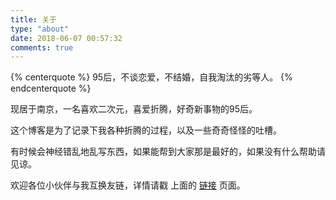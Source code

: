 ```yaml
---
title: 关于
type: "about"
date: 2018-06-07 00:57:32
comments: true
---
```


{% centerquote %} 
95后，不谈恋爱，不结婚，自我淘汰的劣等人。
{% endcenterquote %} 

<div class="text-center">
现居于南京，一名喜欢二次元，喜爱折腾，好奇新事物的95后。<Br/>

这个博客是为了记录下我各种折腾的过程，以及一些奇奇怪怪的吐槽。<Br/>

有时候会神经错乱地乱写东西，如果能帮到大家那是最好的，如果没有什么帮助请见谅。<Br/>

欢迎各位小伙伴与我互换友链，详情请戳 上面的 [链接](http://mydearest.cn/links/) 页面。
</div>